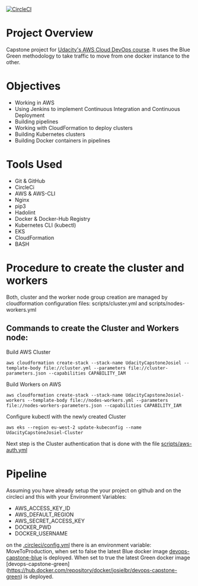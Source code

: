 [![CircleCI](https://circleci.com/gh/circleci/circleci-docs.svg?style=svg)](https://app.circleci.com/pipelines/github/josielbruk/udacityCapstone-DevOps)

# Project Overview
Capstone project for [Udacity's AWS Cloud DevOps course](https://www.udacity.com/course/cloud-dev-ops-nanodegree--nd9991). It uses the Blue Green methodology to take traffic to move from one docker instance to the other.

# Objectives
* Working in AWS
* Using Jenkins to implement Continuous Integration and Continuous Deployment
* Building pipelines
* Working with CloudFormation to deploy clusters
* Building Kubernetes clusters
* Building Docker containers in pipelines

# Tools Used
* Git & GitHub
* CircleCi
* AWS & AWS-CLI
* Nginx
* pip3
* Hadolint
* Docker & Docker-Hub Registry
* Kubernetes CLI (kubectl)
* EKS
* CloudFormation
* BASH

# Procedure to create the cluster and workers


Both, cluster and the worker node group creation are managed by cloudformation configuration files: scripts/cluster.yml and scripts/nodes-workers.yml

## Commands to create the Cluster and Workers node:

Build AWS Cluster

`aws cloudformation create-stack --stack-name UdacityCapstoneJosiel --template-body file://cluster.yml --parameters file://cluster-parameters.json --capabilities CAPABILITY_IAM`

Build Workers on AWS

`aws cloudformation create-stack --stack-name UdacityCapstoneJosiel-workers --template-body file://nodes-workers.yml --parameters file://nodes-workers-parameters.json --capabilities CAPABILITY_IAM`

Configure kubectl with the newly created Cluster

`aws eks --region eu-west-2 update-kubeconfig --name UdacityCapstoneJosiel-Cluster`

Next step is the Cluster authentication that is done with the file [scripts/aws-auth.yml](https://github.com/josielbruk/udacityCapstone-DevOps/blob/master/scripts/aws-auth.yml)

# Pipeline

Assuming you have already setup the your project on github and on the circleci and this with your Environment Variables: 
* AWS_ACCESS_KEY_ID
* AWS_DEFAULT_REGION
* AWS_SECRET_ACCESS_KEY
* DOCKER_PWD
* DOCKER_USERNAME	

on the [.circleci/config.yml](https://github.com/josielbruk/udacityCapstone-DevOps/blob/master/.circleci/config.yml) there is an environment variable: MoveToProduction, when set to false the latest Blue docker image [devops-capstone-blue]( https://hub.docker.com/repository/docker/josielbr/devops-capstone-blue) is deployed. When set to true the latest Green docker image [devops-capstone-green] (https://hub.docker.com/repository/docker/josielbr/devops-capstone-green) is deployed.
